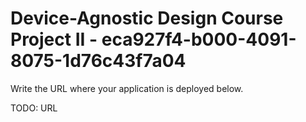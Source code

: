 # Device-Agnostic Design Course Project II - eca927f4-b000-4091-8075-1d76c43f7a04

Write the URL where your application is deployed below.

TODO: URL